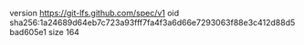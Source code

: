version https://git-lfs.github.com/spec/v1
oid sha256:1a24689d64eb7c723a93fff7fa4f3a6d66e7293063f88e3c412d88d5bad605e1
size 164
